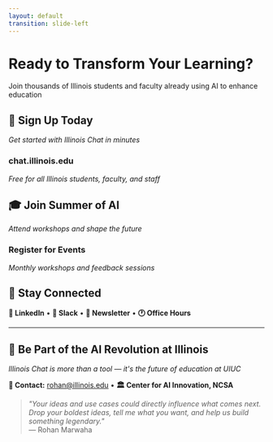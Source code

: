 ```yaml
---
layout: default
transition: slide-left
---
```


<ThemeToggle />

# <span class="slide-title">Ready to Transform Your Learning?</span>

<div class="text-xl text-gray-600 dark:text-gray-400 mb-12">
Join thousands of Illinois students and faculty already using AI to enhance education
</div>

<div class="grid grid-cols-2 gap-8 max-w-4xl mx-auto mb-12">

<div class="p-8 bg-gradient-to-br from-illinois-orange to-illinois-blue rounded-2xl text-white text-center">

## 🚀 Sign Up Today
*Get started with Illinois Chat in minutes*

### **chat.illinois.edu**
*Free for all Illinois students, faculty, and staff*

</div>

<div class="p-8 bg-gray-50 dark:bg-gray-800 rounded-2xl shadow-lg hover:shadow-xl transition-shadow duration-300 text-center">

## 🎓 Join Summer of AI
*Attend workshops and shape the future*

### **Register for Events**
*Monthly workshops and feedback sessions*

</div>

</div>

## 📢 Stay Connected

**💼 LinkedIn** • **💬 Slack** • **📧 Newsletter** • **🕐 Office Hours**

---

## 🌟 Be Part of the AI Revolution at Illinois

*Illinois Chat is more than a tool — it's the future of education at UIUC*

**📧 Contact:** rohan@illinois.edu • **🏛️ Center for AI Innovation, NCSA**

> *"Your ideas and use cases could directly influence what comes next. Drop your boldest ideas, tell me what you want, and help us build something legendary."*  
> — Rohan Marwaha

<!--
Call to Action slide with sign-up information and community engagement
--> 